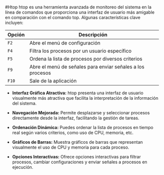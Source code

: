#Htop
htop es una herramienta avanzada de monitoreo del sistema en la línea de comandos que proporciona una interfaz de usuario más amigable en comparación con el comando top. Algunas características clave incluyen:



| Opción         | Descripción                                   |
| --------------- | --------------------------------------------- |
| `F2`            | Abre el menú de configuración                |
| `F4`            | Filtra los procesos por un usuario específico  |
| `F5`            | Ordena la lista de procesos por diversos criterios  |
| `F9`            | Abre el menú de señales para enviar señales a los procesos  |
| `F10`           | Sale de la aplicación                        |



- **Interfaz Gráfica Atractiva:** htop presenta una interfaz de usuario visualmente más atractiva que facilita la interpretación de la información del sistema.

- **Navegación Mejorada:** Permite desplazarse y seleccionar procesos directamente desde la interfaz, facilitando la gestión de tareas.

- **Ordenación Dinámica:** Puedes ordenar la lista de procesos en tiempo real según varios criterios, como uso de CPU, memoria, etc.

- **Gráficos de Barras:** Muestra gráficos de barras que representan visualmente el uso de CPU y memoria para cada proceso.

- **Opciones Interactivas:** Ofrece opciones interactivas para filtrar procesos, cambiar configuraciones y enviar señales a procesos en ejecución.

